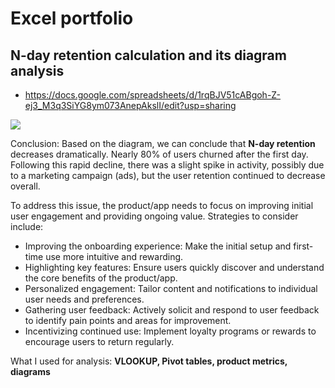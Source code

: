 # Excel portfolio

## **N-day** retention calculation and its diagram analysis
- https://docs.google.com/spreadsheets/d/1rqBJV51cABgoh-Z-ej3_M3q3SiYG8ym073AnepAkslI/edit?usp=sharing

  
![](https://github.com/XQZmeSIR/Portfolio-Data-Analyst/blob/main/Excel/N-day-etention-calculation.png?raw=true)

Conclusion: Based on the diagram, we can conclude that **N-day retention** decreases dramatically. Nearly 80% of users churned after the first day. Following this rapid decline, there was a slight spike in activity, possibly due to a marketing campaign (ads), but the user retention continued to decrease overall.

To address this issue, the product/app needs to focus on improving initial user engagement and providing ongoing value. Strategies to consider include:

- Improving the onboarding experience: Make the initial setup and first-time use more intuitive and rewarding.
- Highlighting key features: Ensure users quickly discover and understand the core benefits of the product/app.
- Personalized engagement: Tailor content and notifications to individual user needs and preferences.
- Gathering user feedback: Actively solicit and respond to user feedback to identify pain points and areas for improvement.
- Incentivizing continued use: Implement loyalty programs or rewards to encourage users to return regularly.


What I used for analysis: **VLOOKUP, Pivot tables, product metrics, diagrams**
